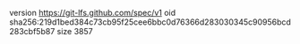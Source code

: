version https://git-lfs.github.com/spec/v1
oid sha256:219d1bed384c73cb95f25cee6bbc0d76366d283030345c90956bcd283cbf5b87
size 3857
